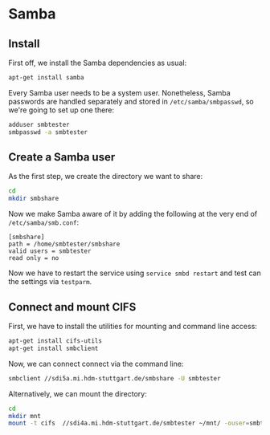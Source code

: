 # Samba

## Install

First off, we install the Samba dependencies as usual:

```sh
apt-get install samba
```

Every Samba user needs to be a system user. Nonetheless, Samba passwords are handled separately and stored in `/etc/samba/smbpasswd`, so we're going to set up one there:

```sh
adduser smbtester
smbpasswd -a smbtester
```

## Create a Samba user

As the first step, we create the directory we want to share:

```sh
cd
mkdir smbshare
```

Now we make Samba aware of it by adding the following at the very end of `/etc/samba/smb.conf`:

```
[smbshare]
path = /home/smbtester/smbshare
valid users = smbtester
read only = no
```

Now we have to restart the service using `service smbd restart` and test can the settings via `testparm`.

## Connect and mount CIFS

First, we have to install the utilities for mounting and command line access:

```sh
apt-get install cifs-utils
apt-get install smbclient
```

Now, we can connect connect via the command line:

```sh
smbclient //sdi5a.mi.hdm-stuttgart.de/smbshare -U smbtester
```

Alternatively, we can mount the directory:

```sh
cd
mkdir mnt
mount -t cifs  //sdi4a.mi.hdm-stuttgart.de/smbtester ~/mnt/ -ouser=smbtester
```